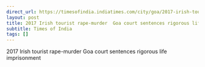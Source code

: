 ```yaml
---
direct_url: https://timesofindia.indiatimes.com/city/goa/2017-irish-tourist-rape-murder-goa-court-sentences-accused-vikat-bhagat-to-rigorous-life-imprisonment/articleshow/118321300.cms
layout: post
title: 2017 Irish tourist rape-murder  Goa court sentences rigorous life imprisonment
subtitle: Times of India
tags: []
---
```


2017 Irish tourist rape-murder  Goa court sentences rigorous life imprisonment
